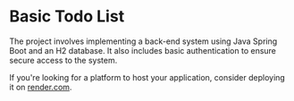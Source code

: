 # Basic Todo List

The project involves implementing a back-end system using Java Spring Boot and an H2 database. It also includes basic authentication to ensure secure access to the system.

If you're looking for a platform to host your application, consider deploying it on [render.com](http://render.com).
